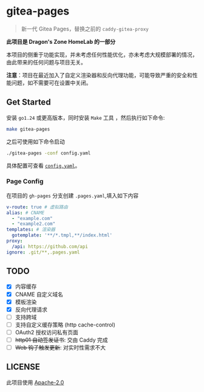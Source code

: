 # gitea-pages

> 新一代 Gitea Pages，替换之前的 `caddy-gitea-proxy`

**此项目是 Dragon's Zone HomeLab 的一部分**

本项目的侧重于功能实现，并未考虑任何性能优化，亦未考虑大规模部署的情况，由此带来的任何问题与项目无关。

**注意**：项目在最近加入了自定义渲染器和反向代理功能，可能导致严重的安全和性能问题，如不需要可在设置中关闭。

## Get Started

安装 `go1.24` 或更高版本，同时安装 `Make` 工具 ，然后执行如下命令:

```bash
make gitea-pages
```

之后可使用如下命令启动

```bash
./gitea-pages -conf config.yaml
```

具体配置可查看 [`config.yaml`](./config.yaml)。

### Page Config

在项目的 `gh-pages` 分支创建 `.pages.yaml`,填入如下内容

```yaml
v-route: true # 虚拟路由
alias: # CNAME
  - "example.com"
  - "example2.com"
templates: # 渲染器
  gotemplate: '**/*.tmpl,**/index.html'
proxy:
  /api: https://github.com/api
ignore: .git/**,.pages.yaml
```

## TODO

- [x] 内容缓存
- [x] CNAME 自定义域名
- [x] 模板渲染
- [x] 反向代理请求
- [ ] 支持跨域
- [ ] 支持自定义缓存策略 (http cache-control)
- [ ] OAuth2 授权访问私有页面
- [ ] ~~http01 自动签发证书~~: 交由 Caddy 完成
- [ ] ~~Web 钩子触发更新~~: 对实时性需求不大

## LICENSE

此项目使用 [Apache-2.0](./LICENSE)
